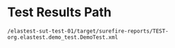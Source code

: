 # Test Results Path
```
/elastest-sut-test-01/target/surefire-reports/TEST-org.elastest.demo_test.DemoTest.xml
```
